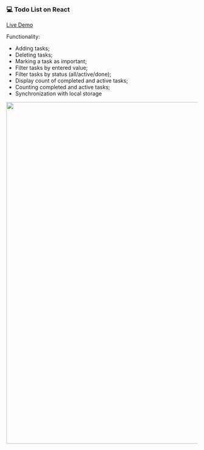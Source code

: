 ### 💻 Todo List on React
<!-- 
*📝The project is still in development* -->

[Live Demo](https://to-do-list-react-weld.vercel.app/)

Functionality:
- Adding tasks;
- Deleting tasks;
- Marking a task as important;
- Filter tasks by entered value;
- Filter tasks by status (all/active/done);
- Display count of completed and active tasks;
- Сounting completed and active tasks;
- Synchronization with local storage

 <img src="https://user-images.githubusercontent.com/68449997/138762931-003aef4b-1594-4911-abf5-791e4480bf92.png" width="900">
